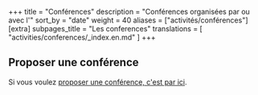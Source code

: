 +++
title = "Conférences"
description = "Conférences organisées par ou avec l'"
sort_by = "date"
weight = 40
aliases = ["activités/conférences"]
[extra]
subpages_title = "Les conferences"
translations = [
    "activities/conferences/_index.en.md"
]
+++

## Proposer une conférence

Si vous voulez [proposer une conférence, c'est par
ici](@/activities/propose-an-activity/index.fr.md).
